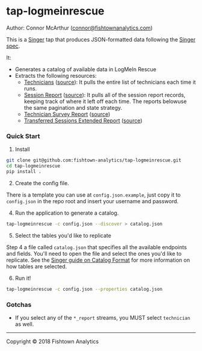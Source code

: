 # tap-logmeinrescue

Author: Connor McArthur (connor@fishtownanalytics.com)

This is a [Singer](http://singer.io) tap that produces JSON-formatted data following the [Singer spec](https://github.com/singer-io/getting-started/blob/master/SPEC.md).

It:

- Generates a catalog of available data in LogMeIn Rescue
- Extracts the following resources:
  - [Technicians](https://secure.logmeinrescue.com/welcome/webhelp/EN/RescueAPI/API/API_Rescue_getHierarchy_v2.html) ([source](../blob/master/tap_logmeinrescue/streams/technicians.py)): It pulls the entire list of technicians each time it runs.
  - [Session Report](https://secure.logmeinrescue.com/welcome/webhelp/EN/RescueAPI/API/API_Rescue_getReport_output_reports.html) ([source](../blob/master/tap_logmeinrescue/streams/session_report.py)): It pulls all of the session report records, keeping track of where it left off each time. The reports belowuse the same pagination and state strategy.
  - [Technician Survey Report](https://secure.logmeinrescue.com/welcome/webhelp/EN/RescueAPI/API/API_Rescue_getReport_output_reports.html) ([source](../blob/master/tap_logmeinrescue/streams/technician_survey_report.py))
  - [Transferred Sessions Extended Report](https://secure.logmeinrescue.com/welcome/webhelp/EN/RescueAPI/API/API_Rescue_getReport_output_reports.html) ([source](../blob/master/tap_logmeinrescue/streams/transferred_sessions_extended_report.py))


### Quick Start

1. Install

```bash
git clone git@github.com:fishtown-analytics/tap-logmeinrescue.git
cd tap-logmeinrescue
pip install .
```

2. Create the config file.

There is a template you can use at `config.json.example`, just copy it to `config.json` in the repo root and insert your username and password.

4. Run the application to generate a catalog.

```bash
tap-logmeinrescue -c config.json --discover > catalog.json
```

5. Select the tables you'd like to replicate

Step 4 a file called `catalog.json` that specifies all the available endpoints and fields. You'll need to open the file and select the ones you'd like to replicate. See the [Singer guide on Catalog Format](https://github.com/singer-io/getting-started/blob/c3de2a10e10164689ddd6f24fee7289184682c1f/BEST_PRACTICES.md#catalog-format) for more information on how tables are selected.

6. Run it!

```bash
tap-logmeinrescue -c config.json --properties catalog.json
```

### Gotchas

- If you select any of the `*_report` streams, you MUST select `technician` as well.

---

Copyright &copy; 2018 Fishtown Analytics
